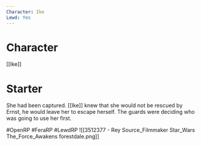 ```yaml
---
Character: Ike
Lewd: Yes
---
```

# Character
[[Ike]]

# Starter
She had been captured. [[Ike]] knew that she would not be rescued by Ernst, he would leave her to escape herself. The guards were deciding who was going to use her first.

#OpenRP #FeraRP #LewdRP
![[3512377 - Rey Source_Filmmaker Star_Wars The_Force_Awakens forestdale.png]]